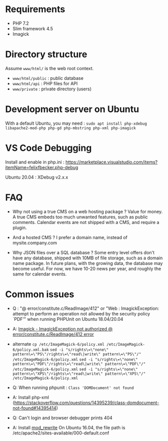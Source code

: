 # Requirements
- PHP 7.2
- Slim framework 4.5
- Imagick

# Directory structure
Assume `www/html/` is the web root context.

- `www/html/public` : public database
- `www/html/api` : PHP files for API
- `www/private` : private directory (users)

# Development server on Ubuntu
With a default Ubuntu, you may need : 
`sudo apt install php-xdebug libapache2-mod-php php-gd php-mbstring php-xml php-imagick`


# VS Code Debugging
Install and enable in php.ini :
https://marketplace.visualstudio.com/items?itemName=felixfbecker.php-debug

Ubuntu 20.04 : XDebug v2.x.x

# FAQ

- Why not using a true CMS on a web hosting package ?
Value for money. A true CMS embeds too much unwanted features, such as public comments. Calendar events are not shipped with a CMS, and require a plugin.

- And a hosted CMS ?
I prefer a domain name, instead of mysite.company.com

- Why JSON files over a SQL database ?
Some entry level offers don't have any database, shipped with 10MB of file storage, such as a domain name package.
In future plans, with the growing data, the database may become useful. For now, we have 10-20 news per year, and roughly the same for calendar events.

# Common issues

- Q : "@ error/constitute.c/ReadImage/412" or "Web : ImagickException: attempt to perform an operation not allowed by the security policy `PDF’" when running PHPUnit on Ubuntu 18.04/20.04
- A: [Imagick - ImagickException not authorized @ error/constitute.c/ReadImage/412 error](https://stackoverflow.com/questions/52817741/imagick-imagickexception-not-authorized-error-constitute-c-readimage-412-err)

- alternate 
`cp /etc/ImageMagick-6/policy.xml /etc/ImageMagick-6/policy.xml.bak`
`sed -i "s/rights\=\"none\" pattern\=\"PS\"/rights\=\"read\|write\" pattern\=\"PS\"/" /etc/ImageMagick-6/policy.xml`
`sed -i "s/rights\=\"none\" pattern\=\"PDF\"/rights\=\"read\|write\" pattern\=\"PDF\"/" /etc/ImageMagick-6/policy.xml`
`sed -i "s/rights\=\"none\" pattern\=\"XPS\"/rights\=\"read\|write\" pattern\=\"XPS\"/" /etc/ImageMagick-6/policy.xml`

- Q: When running phpunit : `Class 'DOMDocument' not found`
- A: Install php-xml (https://stackoverflow.com/questions/14395239/class-domdocument-not-found#14395414)

- Q: Can't login and browser debugger prints 404
- A: Install [mod_rewrite](https://stackoverflow.com/questions/17745310/how-to-enable-mod-rewrite-in-lamp-on-ubuntu#17745379)
On Ubuntu 16.04, the file path is /etc/apache2/sites-available/000-default.conf
